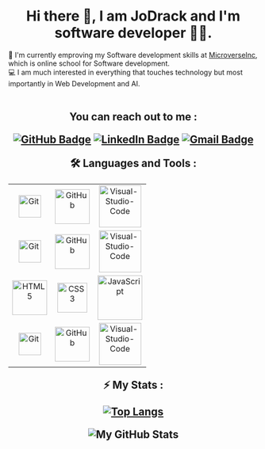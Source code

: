 <h1 align="center">Hi there 👋, I am JoDrack and I'm software developer 👨‍💻.</h1>

<p>🔬 I'm currently emproving my Software development skills at <a href="https://www.microverse.org/">MicroverseInc</a>, which is online school for Software development.
  <br>
  💻 I am much interested in everything that touches technology but most importantly in Web Development and AI.
  <br>
  <br>
 </p>

<h2 align="center">
You can reach out to me : 

[![GitHub Badge](https://img.shields.io/badge/-joseph07--drack-white?logo=GitHub&logoColor=181717&style=plastic)](https://github.com/joseph07-drack/)
[![LinkedIn Badge](https://img.shields.io/badge/-jodrack-white?logo=LinkedIn&logoColor=0A66C2&style=plastic)](https://www.linkedin.com/in/joseph-buingo-ab2682225//)
[![Gmail Badge](https://img.shields.io/badge/-drack.sir01@gmail.com-white?logo=Gmail&logoColor=EA4335&style=plastic)](mailto:drack.sir01@gmail.com)

🛠️ Languages and Tools :
<table align="center">
    <tr>
        <td align="center"><img alt="Git" width="45px" src="https://img.shields.io/badge/-Git-white?logo=git&logoColor=F05032&style=plastic"/></td>
        <td align="center"><img alt="GitHub" width="70px" src="https://img.shields.io/badge/-GitHub-white?logo=github&logoColor=181717&style=plastic"/></td>
        <td align="center">
        <img alt="Visual-Studio-Code" width="85px" src="https://img.shields.io/badge/-VS%20Code-white?logo=visual-studio-code&logoColor=007ACC&style=plastic"></td>
    </tr>
   <tr>
        <td align="center"><img alt="Git" width="45px" src="https://img.shields.io/badge/-Git-white?logo=postman&logoColor=F05032&style=plastic"/></td>
        <td align="center"><img alt="GitHub" width="70px" src="https://img.shields.io/badge/React-20232A?style=for-the-badge&logo=react&logoColor=61DAFB&style=plastic"/></td>
        <td align="center">
        <img alt="Visual-Studio-Code" width="85px" src="https://img.shields.io/badge/Node.js-43853D?style=for-the-badge&logo=node.js&logoColor=white&style=plastic"></td>
    </tr>
    <tr>
        <td align="center"><img alt="HTML5" width="70px" src="https://img.shields.io/badge/-HTML5-white?logo=html5&logoColor=E34F26&style=plastic"/></td>
        <td align="center"><img alt="CSS3" width="60px" src="https://img.shields.io/badge/Sass-CC6699?style=for-the-badge&logo=sass&logoColor=white"/></td>
        <td align="center"><img alt="JavaScript" width="90px" src="https://img.shields.io/badge/-JavaScript-white?logo=javascript&logoColor=F7DF1E&style=plastic"/>             </td>
    </tr>
    <tr>
        <td align="center"><img alt="Git" width="45px" src="https://img.shields.io/badge/-Git-white?logo=git&logoColor=F05032&style=plastic"/></td>
        <td align="center"><img alt="GitHub" width="70px" src="https://img.shields.io/badge/-GitHub-white?logo=github&logoColor=181717&style=plastic"/></td>
        <td align="center">
        <img alt="Visual-Studio-Code" width="85px" src="https://img.shields.io/badge/-VS%20Code-white?logo=visual-studio-code&logoColor=007ACC&style=plastic"></td>
    </tr>
</table>

⚡ My Stats :

[![Top Langs](https://github-readme-stats.vercel.app/api/top-langs/?username=joseph07-drack&layout=compact)](https://github.com/joseph07-drack/github-readme-stats)

![My GitHub Stats](https://github-readme-stats.vercel.app/api?username=joseph07-drack&show_icons=true&theme=default)
</h2>
